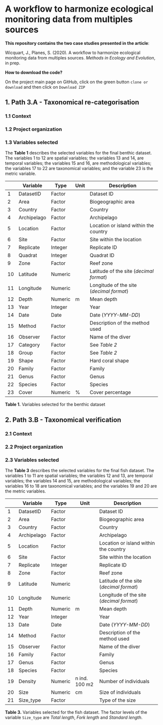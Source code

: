 # **A workflow to harmonize ecological monitoring data from multiples sources**



**This repository contains the two case studies presented in the article**:

Wicquart, J., Planes, S. (2020). A workflow to harmonize ecological monitoring data from multiples sources. _Methods in Ecology and Evolution_, in prep.

**How to download the code?**

On the project main page on GitHub, click on the green button `clone or download` and then click on `Download ZIP`



## 1. Path 3.A - Taxonomical re-categorisation



### 1.1 Context



### 1.2 Project organization



### 1.3 Variables selected



The **Table 1** describes the selected variables for the final benthic dataset. The variables 1 to 12 are spatial variables; the variables 13 and 14, are temporal variables; the variables 15 and 16, are methodological variables; the variables 17 to 22 are taxonomical variables; and the variable 23 is the metric variable.



|      | Variable    | Type    | Unit | Description                              |
| ---- | ----------- | ------- | ---- | ---------------------------------------- |
| 1    | DatasetID   | Factor  |      | Dataset ID                               |
| 2    | Area        | Factor  |      | Biogeographic area                       |
| 3    | Country     | Factor  |      | Country                                  |
| 4    | Archipelago | Factor  |      | Archipelago                              |
| 5    | Location    | Factor  |      | Location or island within the country    |
| 6    | Site        | Factor  |      | Site within the location                 |
| 7    | Replicate   | Integer |      | Replicate ID                             |
| 8    | Quadrat     | Integer |      | Quadrat ID                               |
| 9    | Zone        | Factor  |      | Reef zone                                |
| 10   | Latitude    | Numeric |      | Latitude of the site (*decimal format*)  |
| 11   | Longitude   | Numeric |      | Longitude of the site (*decimal format*) |
| 12   | Depth       | Numeric | m    | Mean depth                               |
| 13   | Year        | Integer |      | Year                                     |
| 14   | Date        | Date    |      | Date (*YYYY-MM-DD*)                      |
| 15   | Method      | Factor  |      | Description of the method used           |
| 16   | Observer    | Factor  |      | Name of the diver                        |
| 17   | Category    | Factor  |      | See *Table 2*                            |
| 18   | Group       | Factor  |      | See *Table 2*                            |
| 19   | Shape       | Factor  |      | Hard coral shape                         |
| 20   | Family      | Factor  |      | Family                                   |
| 21   | Genus       | Factor  |      | Genus                                    |
| 22   | Species     | Factor  |      | Species                                  |
| 23   | Cover       | Numeric | %    | Cover percentage                         |



**Table 1.** Variables selected for the benthic dataset



 

## 2. Path 3.B - Taxonomical verification



### 2.1 Context



### 2.2 Project organization



### 2.3 Variables selected



The **Table 3** describes the selected variables for the final fish dataset. The variables 1 to 11 are spatial variables; the variables 12 and 13, are temporal variables; the variables 14 and 15, are methodological variables; the variables 16 to 18 are taxonomical variables; and the variables 19 and 20 are the metric variables.



|      | Variable    | Type    | Unit          | Description                              |
| ---- | ----------- | ------- | ------------- | ---------------------------------------- |
| 1    | DatasetID   | Factor  |               | Dataset ID                               |
| 2    | Area        | Factor  |               | Biogeographic area                       |
| 3    | Country     | Factor  |               | Country                                  |
| 4    | Archipelago | Factor  |               | Archipelago                              |
| 5    | Location    | Factor  |               | Location or island within the country    |
| 6    | Site        | Factor  |               | Site within the location                 |
| 7    | Replicate   | Integer |               | Replicate ID                             |
| 8    | Zone        | Factor  |               | Reef zone                                |
| 9    | Latitude    | Numeric |               | Latitude of the site (*decimal format*)  |
| 10   | Longitude   | Numeric |               | Longitude of the site (*decimal format*) |
| 11   | Depth       | Numeric | m             | Mean depth                               |
| 12   | Year        | Integer |               | Year                                     |
| 13   | Date        | Date    |               | Date (*YYYY-MM-DD*)                      |
| 14   | Method      | Factor  |               | Description of the method used           |
| 15   | Observer    | Factor  |               | Name of the diver                        |
| 16   | Family      | Factor  |               | Family                                   |
| 17   | Genus       | Factor  |               | Genus                                    |
| 18   | Species     | Factor  |               | Species                                  |
| 19   | Density     | Numeric | n ind. 100 m2 | Number of individuals                    |
| 20   | Size        | Numeric | cm            | Size of individuals                      |
| 21   | Size_type   | Factor  |               | Type of the size                         |



**Table 3.** Variables selected for the fish dataset. The factor levels of the variable `Size_type` are *Total length*, *Fork length* and *Standard length*.